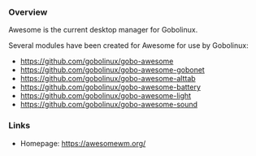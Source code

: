 ### Overview
Awesome is the current desktop manager for Gobolinux. 

Several modules have been created for Awesome for use by Gobolinux:
* https://github.com/gobolinux/gobo-awesome
* https://github.com/gobolinux/gobo-awesome-gobonet
* https://github.com/gobolinux/gobo-awesome-alttab
* https://github.com/gobolinux/gobo-awesome-battery
* https://github.com/gobolinux/gobo-awesome-light
* https://github.com/gobolinux/gobo-awesome-sound

### Links
* Homepage: https://awesomewm.org/
